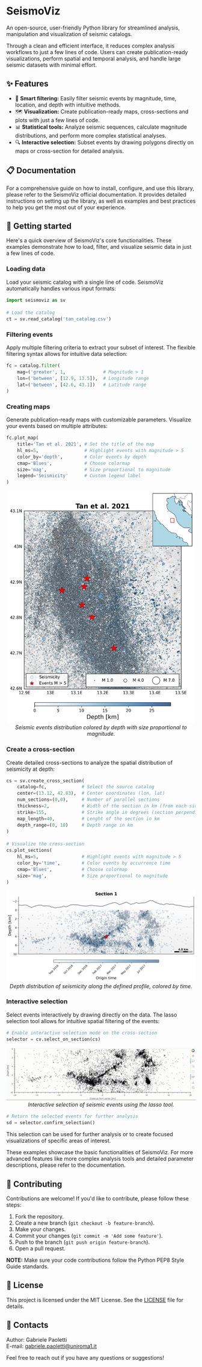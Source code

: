 # SeismoViz

An open-source, user-friendly Python library for streamlined analysis, manipulation and visualization of seismic catalogs.

Through a clean and efficient interface, it reduces complex analysis workflows to just a few lines of code. Users can create publication-ready visualizations, perform spatial and temporal analysis, and handle large seismic datasets with minimal effort.

## ✨ Features

- 🎯 **Smart filtering:** Easily filter seismic events by magnitude, time, location, and depth with intuitive methods.
- 🗺️ **Visualization:** Create publication-ready maps, cross-sections and plots with just a few lines of code.
- 📊 **Statistical tools:** Analyze seismic sequences, calculate magnitude distributions, and perform more complex statistical analyses.
- 🔍 **Interactive selection:** Subset events by drawing polygons directly on maps or cross-section for detailed analysis.

## 📋 Documentation

For a comprehensive guide on how to install, configure, and use this library, please refer to the SeismoViz official documentation. It provides detailed instructions on setting up the library, as well as examples and best practices to help you get the most out of your experience.

## 🚀 Getting started
Here's a quick overview of SeismoViz's core functionalities. These examples demonstrate how to load, filter, and visualize seismic data in just a few lines of code.

### Loading data
Load your seismic catalog with a single line of code. SeismoViz automatically handles various input formats:

```python
import seismoviz as sv

# Load the catalog
ct = sv.read_catalog('tan_catalog.csv')
```

### Filtering events
Apply multiple filtering criteria to extract your subset of interest. The flexible filtering syntax allows for intuitive data selection:

```python
fc = catalog.filter(
    mag=('greater', 1,              # Magnitude > 1
    lon=('between', [12.9, 13.5]),  # Longitude range
    lat=('between', [42.6, 43.1])   # Latitude range
)
```

### Creating maps
Generate publication-ready maps with customizable parameters. Visualize your events based on multiple attributes:

```python
fc.plot_map(
    title='Tan et al. 2021', # Set the title of the map
    hl_ms=5,                 # Highlight events with magnitude > 5
    color_by='depth',        # Color events by depth
    cmap='Blues',            # Choose colormap
    size='mag',              # Size proportional to magnitude
    legend='Seismicity'      # Custom legend label
)
```
<p align="center">
  <img src="./docs/images/map_example.jpg" alt="Map example" width="500">
  <br>
  <em>Seismic events distribution colored by depth with size proportional to magnitude.</em>
</p>

### Create a cross-section
Create detailed cross-sections to analyze the spatial distribution of seismicity at depth:

```python
cs = sv.create_cross_section(
    catalog=fc,             # Select the source catalog
    center=(13.12, 42.83),  # Center coordinates (lon, lat)
    num_sections=(0,0),     # Number of parallel sections
    thickness=2,            # Width of the section in km (from each side)
    strike=155,             # Strike angle in degrees (section perpendicular to strike)
    map_length=40,          # Lenght of the section in km
    depth_range=(0, 10)     # Depth range in km
)

# Visualize the cross-section
cs.plot_sections(
    hl_ms=5,                # Highlight events with magnitude > 5
    color_by='time',        # Color events by occurrence time
    cmap='Blues',           # Choose colormap
    size='mag',             # Size proportional to magnitude
)     
```
<p align="center">
  <img src="./docs/images/cross-section_example.jpg" alt="Cross-section example">
  <br>
  <em>Depth distribution of seismicity along the defined profile, colored by time.</em>
</p>

### Interactive selection
Select events interactively by drawing directly on the data. The lasso selection tool allows for intuitive spatial filtering of the events:

```python
# Enable interactive selection mode on the cross-section
selector = cv.select_on_section(cs)
```

<p align="center">
  <img src="./docs/images/selection_example.gif" alt="Selection example">
  <br>
  <em>Interactive selection of seismic events using the lasso tool.</em>
</p>

```python
# Return the selected events for further analysis
sd = selector.confirm_selection()
```

This selection can be used for further analysis or to create focused visualizations of specific areas of interest.

These examples showcase the basic functionalities of SeismoViz. For more advanced features like more complex analysis tools and detailed parameter descriptions, please refer to the documentation.

## 🤝 Contributing

Contributions are welcome! If you'd like to contribute, please follow these steps:

1. Fork the repository.
2. Create a new branch (`git checkout -b feature-branch`).
3. Make your changes.
4. Commit your changes (`git commit -m 'Add some feature'`).
5. Push to the branch (`git push origin feature-branch`).
6. Open a pull request.

**NOTE:** Make sure your code contributions follow the Python PEP8 Style Guide standards.

## 📜 License

This project is licensed under the MIT License. See the [LICENSE](LICENSE) file for details.

## 📧 Contacts

Author: Gabriele Paoletti  
E-mail: gabriele.paoletti@uniroma1.it

Feel free to reach out if you have any questions or suggestions!